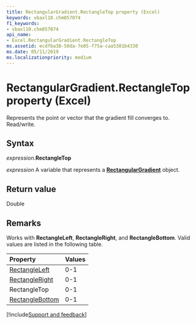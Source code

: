 ```yaml
---
title: RectangularGradient.RectangleTop property (Excel)
keywords: vbaxl10.chm857074
f1_keywords:
- vbaxl10.chm857074
api_name:
- Excel.RectangularGradient.RectangleTop
ms.assetid: ecdfba38-50da-7e85-f75a-caa5301b4330
ms.date: 05/11/2019
ms.localizationpriority: medium
---
```



# RectangularGradient.RectangleTop property (Excel)

Represents the point or vector that the gradient fill converges to. Read/write.


## Syntax

_expression_.**RectangleTop**

_expression_ A variable that represents a **[RectangularGradient](Excel.RectangularGradient.md)** object.


## Return value

Double


## Remarks

Works with **RectangleLeft**, **RectangleRight**, and **RectangleBottom**. Valid values are listed in the following table.

|Property|Values|
|:-----|:-----|
|[RectangleLeft](Excel.RectangularGradient.RectangleLeft.md)|0-1|
|[RectangleRight](Excel.RectangularGradient.RectangleRight.md)|0-1|
|RectangleTop|0-1|
|[RectangleBottom](Excel.RectangularGradient.RectangleBottom.md)|0-1|



[!include[Support and feedback](~/includes/feedback-boilerplate.md)]
